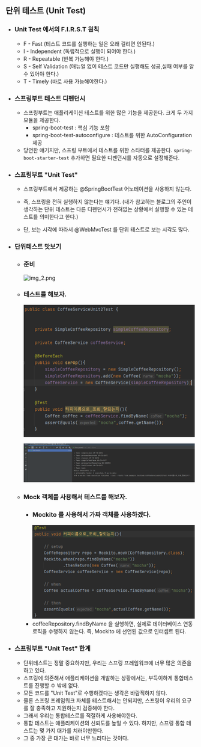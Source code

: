 ## 단위 테스트 (Unit Test)

* ### Unit Test 에서의 F.I.R.S.T 원칙
    * F - Fast (테스트 코드를 실행하는 일은 오래 걸리면 안된다.)
    * I - Independent (독립적으로 실행이 되어야 한다.)
    * R - Repeatable (반복 가능해야 한다.)
    * S - Self Validation (매뉴얼 없이 테스트 코드만 실행해도 성공,실패 여부를 알 수 있어야 한다.)
    * T - Timely (바로 사용 가능해야한다.)

* ### 스프링부트 테스트 디펜던시
    * 스프링부트는 애플리케이션 테스트를 위한 많은 기능을 제공한다. 크게 두 가지 모듈을 제공한다.
        * spring-boot-test : 핵심 기능 포함
        * spring-boot-test-autoconfigure : 테스트를 위한 AutoConfiguration 제공
    * 당연한 얘기지만, 스프링 부트에서 테스트를 위한 스타터를 제공한다. ```spring-boot-starter-test``` 
      추가하면 필요한 디펜던시를 자동으로 설정해준다.
      

* ### 스프링부트 "Unit Test"
    * 스프링부트에서 제공하는 @SpringBootTest 어노테이션을 사용하지 않는다.
    * 즉, 스프링을 전혀 실행하지 않는다는 얘기다.
      (내가 참고하는 블로그의 주인이 생각하는 단위 테스트는 다른 디펜던시가 전혀없는 상황에서 실행할 수 있는 테스트를 의미한다고 한다.)
      
    * 단, 보는 시각에 따라서 @WebMvcTest 를 단위 테스트로 보는 시각도 많다.
    
* ### 단위테스트 맛보기
    * ### 준비
        ![img_2.png](사진파일/단위테스트%20맛보기%20준비.png)
      
    * ### 테스트를 해보자.
        ![img_3.png](사진파일/단위%20테스트%20테스트_1.png)
      
        ![img_4.png](사진파일/단위%20테스트%20테스트_2.png)
      
    * ### Mock 객체를 사용해서 테스트를 해보자.
        * ### Mockito 를 사용해서 가짜 객체를 사용하겠다.
            ![img_5.png](사진파일/단위%20테스트%20Mockito%20사용.png)
        * coffeeRepository.findByName 을 실행하면, 실제로 데이터베이스 연동 로직을 수행하지 않는다.
        즉, Mockito 에 선언된 값으로 인터셉트 된다.
          

* ### 스프링부트 "Unit Test" 한계
    * 단위테스트는 정말 중요하지만, 우리는 스프링 프레임워크에 너무 많은 의존을 하고 있다.
    * 스프링에 의존해서 애플리케이션을 개발하는 상황에서는, 부득이하게 통합테스트를 진행할 수 밖에 없다.
    * 모든 코드를 "Unit Test"로 수행하겠다는 생각은 바람직하지 않다.
    * 물론 스프링 프레임워크 자체를 테스트해서는 안되지만, 스프링이 우리의 요구를 잘 충족하고 지원하는지 검증해야 한다.
    * 그래서 우리는 통합테스르를 적절하게 사용해야한다.
    * 통합 테스트는 애플리케이션의 신뢰도를 높일 수 있다. 하지만, 스프링 통합 테스트는 몇 가지 대가를 치러야만한다.
    * 그 중 가장 큰 대가는 바로 너무 느리다는 것이다.
        